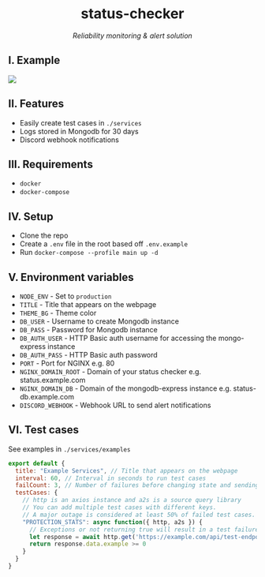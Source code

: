 <p align="center">
  <h1 align="center">status-checker</h1>
  <p align="center"><i>Reliability monitoring & alert solution</i></p>
</p>

## I. Example
![](https://i.imgur.com/M1CA4Vl.png)


## II. Features
* Easily create test cases in `./services`
* Logs stored in Mongodb for 30 days
* Discord webhook notifications

## III. Requirements
* `docker`
* `docker-compose`

## IV. Setup
* Clone the repo
* Create a `.env` file in the root based off `.env.example`
* Run `docker-compose --profile main up -d`

## V. Environment variables
* `NODE_ENV` - Set to `production` 
* `TITLE` - Title that appears on the webpage
* `THEME_BG` - Theme color
* `DB_USER` - Username to create Mongodb instance
* `DB_PASS` - Password for Mongodb instance
* `DB_AUTH_USER` - HTTP Basic auth username for accessing the mongo-express instance
* `DB_AUTH_PASS` - HTTP Basic auth password
* `PORT` - Port for NGINX e.g. 80
* `NGINX_DOMAIN_ROOT` - Domain of your status checker e.g. status.example.com
* `NGINX_DOMAIN_DB` - Domain of the mongodb-express instance e.g. status-db.example.com
* `DISCORD_WEBHOOK` - Webhook URL to send alert notifications

## VI. Test cases
See examples in `./services/examples`

```js
export default {
  title: "Example Services", // Title that appears on the webpage
  interval: 60, // Interval in seconds to run test cases
  failCount: 3, // Number of failures before changing state and sending notifications
  testCases: {
    // http is an axios instance and a2s is a source query library
    // You can add multiple test cases with different keys.
    // A major outage is considered at least 50% of failed test cases.
    "PROTECTION_STATS": async function({ http, a2s }) {
      // Exceptions or not returning true will result in a test failure
      let response = await http.get('https://example.com/api/test-endpoint')
      return response.data.example >= 0
    }
  }
}
```